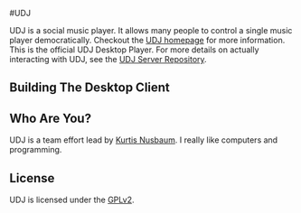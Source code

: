 #UDJ

UDJ is a social music player. It allows many people to control
a single music player democratically. Checkout the
[UDJ homepage][home] for more information. This is the official
UDJ Desktop Player. For more details on actually interacting with
UDJ, see the [UDJ Server Repository][server].


## Building The Desktop Client


## Who Are You?

UDJ is a team effort lead by [Kurtis Nusbaum][kln].
I really like computers and programming.

## License
UDJ is licensed under the [GPLv2][gpl].


[home]:https://www.udjplayer.com
[server]:https://www.udjplayer.com
[kln]:https://github.com/klnusbaum/
[gpl]:https://github.com/klnusbaum/UDJ-Desktop-Client/blob/master/LICENSE
